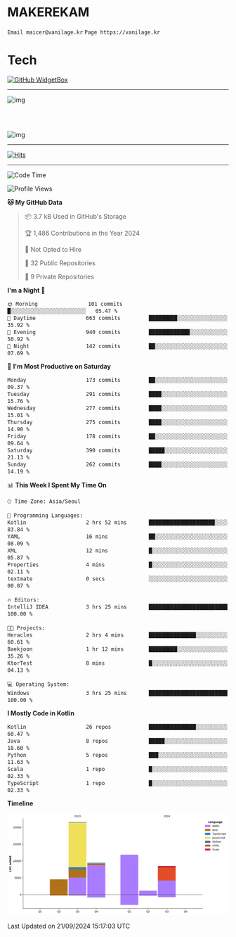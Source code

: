 # MAKEREKAM

`Email maicer@vanilage.kr`
`Page https://vanilage.kr`

# Tech

[![GitHub WidgetBox](https://github-widgetbox.vercel.app/api/skills?languages=python,js,ts,c,cpp,cs,java,kotlin,bash,md,html,css,xml,yaml,swift,powershell,json,R,SQL,php&tools=git,npm,gradle,nodejs,vercel,nginx&includeNames=true&theme=darkmode)](https://github.com/Jurredr/github-widgetbox)

---

![img](https://github-readme-stats.vercel.app/api/top-langs/?username=MAKEREKAM&layout=compact&theme=gruvbox)

<br>
<br>

![img](https://github-readme-stats.vercel.app/api/?username=MAKEREKAM&layout=compact&theme=gruvbox)

---

[![Hits](https://hits.seeyoufarm.com/api/count/incr/badge.svg?url=https%3A%2F%2Fgithub.com%2FMAKEREKAM&count_bg=%234A49D1&title_bg=%23555555&icon=&icon_color=%23E7E7E7&title=방문&edge_flat=false)](https://hits.seeyoufarm.com)

---

<!--START_SECTION:waka-->
![Code Time](http://img.shields.io/badge/Code%20Time-278%20hrs%2038%20mins-blue)

![Profile Views](http://img.shields.io/badge/Profile%20Views-0-blue)

**🐱 My GitHub Data** 

> 📦 3.7 kB Used in GitHub's Storage 
 > 
> 🏆 1,486 Contributions in the Year 2024
 > 
> 🚫 Not Opted to Hire
 > 
> 📜 32 Public Repositories 
 > 
> 🔑 9 Private Repositories 
 > 
**I'm a Night 🦉** 

```text
🌞 Morning                101 commits         █░░░░░░░░░░░░░░░░░░░░░░░░   05.47 % 
🌆 Daytime                663 commits         █████████░░░░░░░░░░░░░░░░   35.92 % 
🌃 Evening                940 commits         █████████████░░░░░░░░░░░░   50.92 % 
🌙 Night                  142 commits         ██░░░░░░░░░░░░░░░░░░░░░░░   07.69 % 
```
📅 **I'm Most Productive on Saturday** 

```text
Monday                   173 commits         ██░░░░░░░░░░░░░░░░░░░░░░░   09.37 % 
Tuesday                  291 commits         ████░░░░░░░░░░░░░░░░░░░░░   15.76 % 
Wednesday                277 commits         ████░░░░░░░░░░░░░░░░░░░░░   15.01 % 
Thursday                 275 commits         ████░░░░░░░░░░░░░░░░░░░░░   14.90 % 
Friday                   178 commits         ██░░░░░░░░░░░░░░░░░░░░░░░   09.64 % 
Saturday                 390 commits         █████░░░░░░░░░░░░░░░░░░░░   21.13 % 
Sunday                   262 commits         ████░░░░░░░░░░░░░░░░░░░░░   14.19 % 
```


📊 **This Week I Spent My Time On** 

```text
🕑︎ Time Zone: Asia/Seoul

💬 Programming Languages: 
Kotlin                   2 hrs 52 mins       █████████████████████░░░░   83.84 % 
YAML                     16 mins             ██░░░░░░░░░░░░░░░░░░░░░░░   08.09 % 
XML                      12 mins             █░░░░░░░░░░░░░░░░░░░░░░░░   05.87 % 
Properties               4 mins              █░░░░░░░░░░░░░░░░░░░░░░░░   02.11 % 
textmate                 0 secs              ░░░░░░░░░░░░░░░░░░░░░░░░░   00.07 % 

🔥 Editors: 
IntelliJ IDEA            3 hrs 25 mins       █████████████████████████   100.00 % 

🐱‍💻 Projects: 
Heracles                 2 hrs 4 mins        ███████████████░░░░░░░░░░   60.61 % 
Baekjoon                 1 hr 12 mins        █████████░░░░░░░░░░░░░░░░   35.26 % 
KtorTest                 8 mins              █░░░░░░░░░░░░░░░░░░░░░░░░   04.13 % 

💻 Operating System: 
Windows                  3 hrs 25 mins       █████████████████████████   100.00 % 
```

**I Mostly Code in Kotlin** 

```text
Kotlin                   26 repos            ███████████████░░░░░░░░░░   60.47 % 
Java                     8 repos             █████░░░░░░░░░░░░░░░░░░░░   18.60 % 
Python                   5 repos             ███░░░░░░░░░░░░░░░░░░░░░░   11.63 % 
Scala                    1 repo              █░░░░░░░░░░░░░░░░░░░░░░░░   02.33 % 
TypeScript               1 repo              █░░░░░░░░░░░░░░░░░░░░░░░░   02.33 % 
```



**Timeline**

![Lines of Code chart](https://raw.githubusercontent.com/MAKEREKAM/MAKEREKAM/main/assets/bar_graph.png)


 Last Updated on 21/09/2024 15:17:03 UTC
<!--END_SECTION:waka-->
